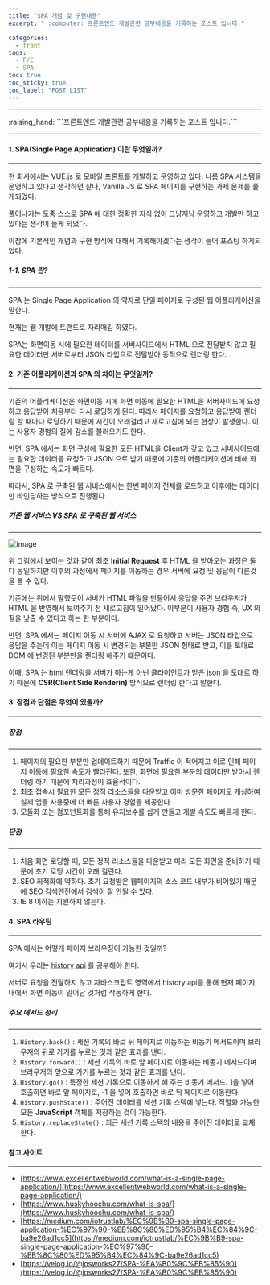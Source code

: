 ```yaml
---
title: "SPA 개념 및 구현내용"
excerpt: " :computer: 프론트엔드 개발관련 공부내용을 기록하는 포스트 입니다."

categories:
  - front
tags:
  - F/E
  - SPA
toc: true
toc_sticky: true
toc_label: "POST LIST"
---
```


<hr>
:raising_hand:  ```프론트엔드 개발관련 공부내용을 기록하는 포스트 입니다.```
<hr>

#### 1. SPA(Single Page Application) 이란 무엇일까?

---

현 회사에서는 VUE.js 로 모바일 프론트를 개발하고 운영하고 있다.
나름 SPA 시스템을 운영하고 있다고 생각하던 찰나, Vanilla JS 로 SPA 페이지를 구현하는 과제 문제를 풀게되었다.

풀어나가는 도중 스스로 SPA 에 대한 정확한 지식 없이 그냥저냥 운영하고 개발만 하고 있다는 생각이 들게 되었다.

이참에 기본적인 개념과 구현 방식에 대해서 기록해야겠다는 생각이 들어 포스팅 하게되었다.

##### 1-1. SPA 란?

---

SPA 는 Single Page Application 의 약자로 단일 페이지로 구성된 웹 어플리케이션을 말한다.

현재는 웹 개발에 트랜드로 자리매김 하였다.

SPA는 화면이동 시에 필요한 데이터를 서버사이드에서 HTML 으로 전달받지 않고 필요한 데이터만 서버로부터 JSON 타입으로 전달받아 동적으로 렌더링 한다.

#### 2. 기존 어플리케이션과 SPA 의 차이는 무엇일까?

---

기존의 어플리케이션은 화면이동 시에 화면 이동에 필요한 HTML을 서버사이드에 요청하고 응답받아 처음부터 다시 로딩하게 된다. 따라서 페이지를 요청하고 응답받아 렌더링 할 때마다 로딩하기 때문에 시간이 오래걸리고 새로고침에 되는 현상이 발생한다. 이는 사용자 경험의 질에 감소를 불러오기도 한다.

반면, SPA 에서는 화면 구성에 필요한 모든 HTML을 Client가 갖고 있고 서버사이드에는 필요한 데이터를 요청하고 JSON 으로 받기 때문에 기존의 어플리케이션에 비해 화면을 구성하는 속도가 빠르다.

따라서, SPA 로 구축된 웹 서비스에서는 한번 페이지 전체를 로드하고 이후에는 데이터만 바인딩하는 방식으로 진행된다.

##### 기존 웹 서비스 VS SPA 로 구축된 웹 서비스

---

![image](https://user-images.githubusercontent.com/56063287/147478058-4df90a35-e70a-4809-8304-4d7879853773.png)

위 그림에서 보이는 것과 같이 최초 **Initial Request** 후 HTML 을 받아오는 과정은 둘다 동일하지만 이후의 과정에서 페이지를 이동하는 경우 서버에 요청 및 응답이 다른것을 볼 수 있다.

기존에는 위에서 말했듯이 서버가 HTML 파일을 만들어서 응답을 주면 브라우저가 HTML 을 반영해서 보여주기 전 새로고침이 일어났다. 이부분이 사용자 경험 즉, UX 의 질을 낮출 수 있다고 하는 한 부분이다.

반면, SPA 에서는 페이지 이동 시 서버에 AJAX 로 요청하고 서버는 JSON 타입으로 응답을 주는데 이는 페이지 이동 시 변경되는 부분만 JSON 형태로 받고, 이를 토대로 DOM 에 변경된 부분만을 렌더링 해주기 떄문이다.

이때, SPA 는 html 렌더링을 서버가 하는게 아닌 클라이언트가 받은 json 을 토대로 하기 때문에 **CSR(Client Side Renderin)** 방식으로 렌더링 한다고 말한다.

#### 3. 장점과 단점은 무엇이 있을까?

---

##### 장점

---

1. 페이지의 필요한 부분만 업데이트하기 때문에 Traffic 이 적어지고 이로 인해 페이지 이동에 필요한 속도가 빨라진다. 또한, 화면에 필요한 부분의 데이터만 받아서 렌더링 하기 때문에 처리과정이 효율적이다.
2. 최초 접속시 필요한 모든 정적 리소스들을 다운받고 이미 방문한 페이지도 캐싱하여 실제 앱을 사용중에 더 빠른 사용자 경험을 제공한다.
3. 모듈화 또는 컴포넌트화를 통해 유지보수를 쉽게 만들고 개발 속도도 빠르게 한다.

##### 단점

---

1. 처음 화면 로딩할 때, 모든 정적 리소스들을 다운받고 미리 모든 화면을 준비하기 때문에 초기 로딩 시간이 오래 걸린다.
2. SEO 최적화에 약하다. 초기 요청받은 웹페이지의 소스 코드 내부가 비어있기 때문에 SEO 검색엔진에서 검색이 잘 안될 수 있다.
3. IE 8 이하는 지원하지 않는다.

#### 4. SPA 라우팅

---

SPA 에서는 어떻게 페이지 브라우징이 가능한 것일까?

여기서 우리는 [history api](https://developer.mozilla.org/ko/docs/Web/API/History_API) 를 공부해야 한다.

서버로 요청을 전달하지 않고 자바스크립트 영역에서 history api를 통해 현재 페이지 내에서 화면 이동이 일어난 것처럼 작동하게 한다.

##### 주요 메서드 정리

---

1. `History.back()` : 세션 기록의 바로 뒤 페이지로 이동하는 비동기 메서드이며 브라우저의 뒤로 가기를 누르는 것과 같은 효과를 낸다.
2. `History.forward()` : 세션 기록의 바로 앞 페이지로 이동하는 비동기 메서드이며 브라우저의 앞으로 가기를 누르는 것과 같은 효과를 낸다.
3. `History.go()` : 특정한 세션 기록으로 이동하게 해 주는 비동기 메서드. 1을 넣어 호출하면 바로 앞 페이지로, -1 을 넣어 호출하면 바로 뒤 페이지로 이동한다.
4. `History.pushState()` : 주어진 데이터를 세션 기록 스택에 넣는다. 직렬화 가능한 모든 **JavaScript** 객체를 저장하는 것이 가능한다.
5. `History.replaceState()` : 최근 세션 기록 스택의 내용을 주어진 데이터로 교체한다.

#### 참고 사이트

---

- [https://www.excellentwebworld.com/what-is-a-single-page-application/](https://www.excellentwebworld.com/what-is-a-single-page-application/)
- [https://www.huskyhoochu.com/what-is-spa/](https://www.huskyhoochu.com/what-is-spa/)
- [https://medium.com/iotrustlab/%EC%9B%B9-spa-single-page-application-%EC%97%90-%EB%8C%80%ED%95%B4%EC%84%9C-ba9e26ad1cc5](https://medium.com/iotrustlab/%EC%9B%B9-spa-single-page-application-%EC%97%90-%EB%8C%80%ED%95%B4%EC%84%9C-ba9e26ad1cc5)
- [https://velog.io/@josworks27/SPA-%EA%B0%9C%EB%85%90](https://velog.io/@josworks27/SPA-%EA%B0%9C%EB%85%90)
